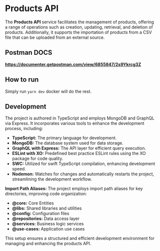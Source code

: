 # Products API

The **Products API** service facilitates the management of products, offering a range of operations such as creation, updating, retrieval, and deletion of products. Additionally, it supports the importation of products from a CSV file that can be uploaded from an external source.

## Postman DOCS

**https://documenter.getpostman.com/view/6855847/2s9Ykrcg3Z**

## How to run

Simply run `yarn dev` docker will do the rest.


## Development

The project is authored in TypeScript and employs MongoDB and GraphQL via Express. It incorporates various tools to enhance the development process, including:

- **TypeScript:** The primary language for development.
- **MongoDB:** The database system used for data storage.
- **GraphQL with Express:** The API layer for efficient query execution.
- **ESLint with XO:** Predefined best practice ESLint rules using the XO package for code quality.
- **SWC:** Utilized for swift TypeScript compilation, enhancing development speed.
- **Nodemon:** Watches for changes and automatically restarts the project, streamlining the development workflow.

**Import Path Aliases:** The project employs import path aliases for key directories, improving code organization:

- **@core:** Core Entities
- **@libs:** Shared libraries and utilities
- **@config:** Configuration files
- **@repositories:** Data access layer
- **@services:** Business logic services
- **@use-cases:** Application use cases

This setup ensures a structured and efficient development environment for managing and enhancing the products API.

